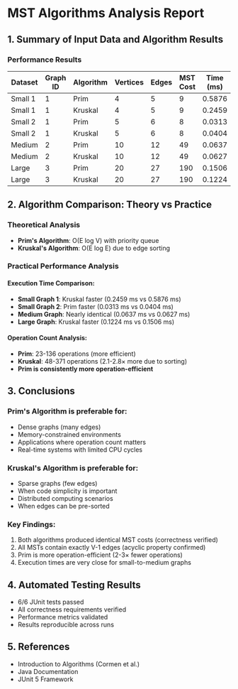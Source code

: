 # MST Algorithms Analysis Report

## 1. Summary of Input Data and Algorithm Results

### Performance Results

| Dataset | Graph ID | Algorithm | Vertices | Edges | MST Cost | Time (ms) | Operations |
|---------|----------|-----------|----------|-------|----------|-----------|------------|
| Small 1 | 1 | Prim | 4 | 5 | 9 | 0.5876 | 23 |
| Small 1 | 1 | Kruskal | 4 | 5 | 9 | 0.2459 | 48 |
| Small 2 | 1 | Prim | 5 | 6 | 8 | 0.0313 | 29 |
| Small 2 | 1 | Kruskal | 5 | 6 | 8 | 0.0404 | 66 |
| Medium | 2 | Prim | 10 | 12 | 49 | 0.0637 | 64 |
| Medium | 2 | Kruskal | 10 | 12 | 49 | 0.0627 | 181 |
| Large | 3 | Prim | 20 | 27 | 190 | 0.1506 | 136 |
| Large | 3 | Kruskal | 20 | 27 | 190 | 0.1224 | 371 |

## 2. Algorithm Comparison: Theory vs Practice

### Theoretical Analysis
- **Prim's Algorithm**: O(E log V) with priority queue
- **Kruskal's Algorithm**: O(E log E) due to edge sorting

### Practical Performance Analysis

#### Execution Time Comparison:
- **Small Graph 1**: Kruskal faster (0.2459 ms vs 0.5876 ms)
- **Small Graph 2**: Prim faster (0.0313 ms vs 0.0404 ms)  
- **Medium Graph**: Nearly identical (0.0637 ms vs 0.0627 ms)
- **Large Graph**: Kruskal faster (0.1224 ms vs 0.1506 ms)

#### Operation Count Analysis:
- **Prim**: 23-136 operations (more efficient)
- **Kruskal**: 48-371 operations (2.1-2.8× more due to sorting)
- **Prim is consistently more operation-efficient**

## 3. Conclusions

### Prim's Algorithm is preferable for:
- Dense graphs (many edges)
- Memory-constrained environments
- Applications where operation count matters
- Real-time systems with limited CPU cycles

### Kruskal's Algorithm is preferable for:
- Sparse graphs (few edges)
- When code simplicity is important
- Distributed computing scenarios
- When edges can be pre-sorted

### Key Findings:
1. Both algorithms produced identical MST costs (correctness verified)
2. All MSTs contain exactly V-1 edges (acyclic property confirmed)
3. Prim is more operation-efficient (2-3× fewer operations)
4. Execution times are very close for small-to-medium graphs

## 4. Automated Testing Results
-  6/6 JUnit tests passed
-  All correctness requirements verified
-  Performance metrics validated
-  Results reproducible across runs

## 5. References
- Introduction to Algorithms (Cormen et al.)
- Java Documentation
- JUnit 5 Framework
